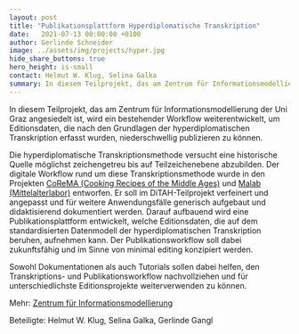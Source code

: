 ```yaml
---
layout: post
title: "Publikationsplattform Hyperdiplomatische Transkription"
date:   2021-07-13 00:00:00 +0100
author: Gerlinde Schneider
image: ../assets/img/projects/hyper.jpg
hide_share_buttons: true
hero_height: is-small
contact: Helmut W. Klug, Selina Galka
summary: In diesem Teilprojekt, das am Zentrum für Informationsmodellierung der Uni Graz angesiedelt ist, wird ein bestehender Workflow weiterentwickelt, um Editionsdaten, die nach den Grundlagen der hyperdiplomatischen Transkription erfasst wurden, niederschwellig publizieren zu können. 
---
```


In diesem Teilprojekt, das am Zentrum für Informationsmodellierung der Uni Graz angesiedelt ist, wird ein bestehender Workflow weiterentwickelt, um Editionsdaten, die nach den Grundlagen der hyperdiplomatischen Transkription erfasst wurden, niederschwellig publizieren zu können.

Die hyperdiplomatische Transkriptionsmethode versucht eine historische Quelle möglichst zeichengetreu bis auf Teilzeichenebene abzubilden. Der digitale Workflow rund um diese Transkriptionsmethode wurde in den Projekten [CoReMA (Cooking Recipes of the Middle Ages)](https://gams.uni-graz.at/context:corema) und [Malab (Mittelalterlabor)](https://gams.uni-graz.at/context:malab) entworfen. Er soll im DiTAH-Teilprojekt verfeinert und angepasst und für weitere Anwendungsfälle generisch aufgebaut und didaktisierend dokumentiert werden. Darauf aufbauend wird eine Publikationsplattform entwickelt, welche Editionsdaten, die auf dem standardisierten Datenmodell der hyperdiplomatischen Transkription beruhen, aufnehmen kann. Der Publikationsworkflow soll dabei zukunftsfähig und im Sinne von minimal editing konzipiert werden.

Sowohl Dokumentationen als auch Tutorials sollen dabei helfen, den Transkriptions- und Publikationsworkflow nachvollziehen und für unterschiedlichste Editionsprojekte weiterverwenden zu können.
 

Mehr: [Zentrum für Informationsmodellierung](https://informationsmodellierung.uni-graz.at/de/)  

Beteiligte: Helmut W. Klug, Selina Galka, Gerlinde Gangl

